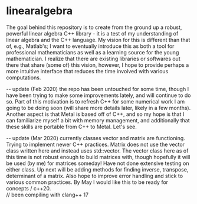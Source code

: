 # linearalgebra

The goal behind this repository is to create from the ground up a robust, powerful linear algebra C++ library - it is a test of my understanding of linear algebra and the C++ language. My vision for this is different than that of, e.g., Matlab's; I want to eventually introduce this as both a tool for professional mathematicians as well as a learning source for the young mathematician. I realize that there are existing libraries or softwares out there that share (some of) this vision, however, I hope to provide perhaps a more intuitive interface that reduces the time involved with various computations.

-- update (Feb 2020)
the repo has been untouched for some time, though I have been trying to make some improvements lately, and will continue to do so. Part of this motivation is to refresh C++ for some numerical work I am going to be doing soon (will share more details later, likely in a few months). Another aspect is that Metal is based off of C++, and so my hope is that I can familiarize myself a bit with memory management, and additionally that these skills are portable from C++ to Metal. Let's see.

-- update (Mar 2020)
currently classes vector and matrix are functioning. Trying to implement newer C++ practices. Matrix does not use the vector class written here and instead uses std::vector. The vector class here as of this time is not robust enough to build matrices with, though hopefully it will be used (by me) for matrices someday! Have not done extensive testing on either class. Up next will be adding methods for finding inverse, transpose, determinant of a matrix. Also hope to improve error handling and stick to various common practices. By May I would like this to be ready for concepts / c++20.  
// been compiling with clang++ 17
